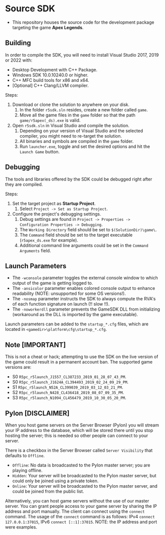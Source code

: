 # Source SDK
* This repository houses the source code for the development package targeting the game **Apex Legends**.

## Building
In order to compile the SDK, you will need to install Visual Studio 2017, 2019 or 2022 with:
* Desktop Development with C++ Package.
* Windows SDK 10.0.10240.0 or higher.
* C++ MFC build tools for x86 and x64.
* [Optional] C++ Clang/LLVM compiler.

Steps:
1. Download or clone the solution to anywhere on your disk.
    1. In the folder `r5sdk.sln` resides, create a new folder called `game`.
    2. Move all the game files in the `game` folder so that the path `game/r5apex(_ds).exe` is valid.
2. Open `r5sdk.sln` in Visual Studio and compile the solution.
    1. Depending on your version of Visual Studio and the selected compiler, you might need to re-target the solution.
    2. All binaries and symbols are compiled in the `game` folder.
    3. Run `launcher.exe`, toggle and set the desired options and hit the `Launch Game` button.

## Debugging
The tools and libraries offered by the SDK could be debugged right after they are compiled.

Steps:
1. Set the target project as **Startup Project**.
    1. Select `Project -> Set as Startup Project`.
2. Configure the project's debugging settings.
    1. Debug settings are found in `Project -> Properties -> Configuration Properties -> Debugging`.
    2. The `Working Directory` field should be set to `$(SolutionDir)\game\`.
    3. The `Command` field should be set to the target executable (`r5apex_ds.exe` for example).
    4. Additional command line arguments could be set in the `Command Arguments` field.

## Launch Parameters
- The `-wconsole` parameter toggles the external console window to which output of the game is getting logged to.
- The `-ansicolor` parameter enables colored console output to enhance readability (NOTE: unsupported for some OS versions!).
- The `-nosmap` parameter instructs the SDK to always compute the RVA's of each function signature on launch (!! slow !!).
- The `-noworkerdll` parameter prevents the GameSDK DLL from initializing (workaround as the DLL is imported by the game executable).

Launch parameters can be added to the `startup_*.cfg` files,
which are located in `<gamedir>\platform\cfg\startup_*.cfg`.

## Note [IMPORTANT]
This is not a cheat or hack; attempting to use the SDK on the live version of the game could result in a permanent account ban.
The supported game versions are:

 * S0 `R5pc_r5launch_J1557_CL387233_2019_01_28_07_43_PM`.
 * S0 `R5pc_r5launch_J1624A_CL394493_2019_02_24_09_29_PM`.
 * S1 `R5pc_r5launch_N52A_CL399039_2019_03_12_03_21_PM`.
 * S2 `R5pc_r5launch_N428_CL436418_2019_08_07_09_35_PM`.
 * S3 `R5pc_r5launch_N1094_CL456479_2019_10_30_05_20_PM`.

## Pylon [DISCLAIMER]
When you host game servers on the Server Browser (Pylon) you will stream your IP address to the database,
which will be stored there until you stop hosting the server; this is needed so other people can connect to your server.

There is a checkbox in the Server Browser called `Server Visibility` that defaults to `Offline`.
- `Offline`: No data is broadcasted to the Pylon master server; you are playing offline.
- `Hidden`: Your server will be broadcasted to the Pylon master server, but could only be joined using a private token.
- `Online`: Your server will be broadcasted to the Pylon master server, and could be joined from the public list.

Alternatively, you can host game servers without the use of our master server. You can grant people access to your game server
by sharing the IP address and port manually. The client can connect using the `connect` command. The usage of the `connect`
command is as follows: IPv4 `connect 127.0.0.1:37015`, IPv6 `connect [::1]:37015`. NOTE: the IP address and port were examples.
